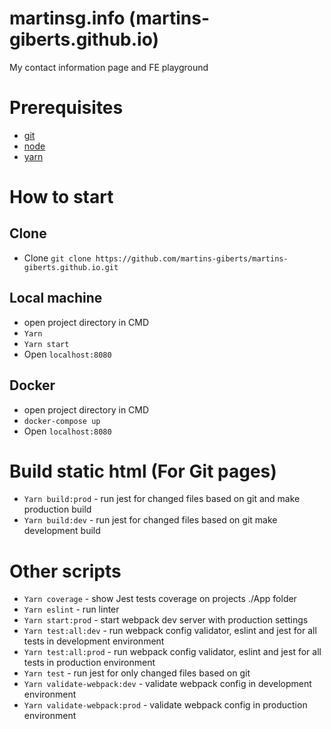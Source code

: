 # martinsg.info (martins-giberts.github.io)
My contact information page and FE playground

# Prerequisites
- [git](https://git-scm.com/)
- [node](https://nodejs.org/en/)
- [yarn](https://yarnpkg.com/lang/en/)

# How to start
## Clone
- Clone `git clone https://github.com/martins-giberts/martins-giberts.github.io.git`

## Local machine
- open project directory in CMD
- `Yarn`
- `Yarn start`
- Open `localhost:8080`

## Docker
- open project directory in CMD
- `docker-compose up`
- Open `localhost:8080`

# Build static html (For Git pages)
- `Yarn build:prod` - run jest for changed files based on git and make production build
- `Yarn build:dev` - run jest for changed files based on git make development build

# Other scripts
- `Yarn coverage` - show Jest tests coverage on projects ./App folder
- `Yarn eslint` - run linter
- `Yarn start:prod` - start webpack dev server with production settings
- `Yarn test:all:dev` - run webpack config validator, eslint and jest for all tests in development environment
- `Yarn test:all:prod` - run webpack config validator, eslint and jest for all tests in production environment
- `Yarn test` - run jest for only changed files based on git
- `Yarn validate-webpack:dev` - validate webpack config in development environment
- `Yarn validate-webpack:prod` - validate webpack config in production environment
